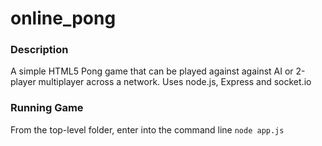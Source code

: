 # online_pong
### Description
A simple HTML5 Pong game that can be played against against AI or 2-player multiplayer across a network. Uses node.js, Express and socket.io

### Running Game
From the top-level folder, enter into the command line
`node app.js`
